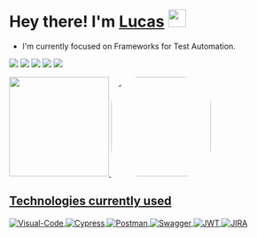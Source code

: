 ## <h1> Hey there! I'm <a href="https://www.linkedin.com/in/candidolucas" target="_blank">Lucas</a> <img src="https://media.giphy.com/media/hvRJCLFzcasrR4ia7z/giphy.gif" width="32px"> </h1>

- I'm currently focused on Frameworks for Test Automation.

<a href="https://www.linkedin.com/in/candidolucas/" target="_blank"><img src="https://img.shields.io/badge/-LinkedIn-%230077B5?style=for-the-badge&logo=linkedin&logoColor=white" target="_blank"></a>
<a href="https://instagram.com/llucas.candido" target="_blank"><img src="https://img.shields.io/badge/-Instagram-%23E4405F?style=for-the-badge&logo=instagram&logoColor=white" target="_blank"></a>
<a href="https://open.spotify.com/user/2idz7ohd6hac7h9edn5h37bjv?si=8d702aaaa99d4ec9" target="_blank"><img src="https://img.shields.io/badge/Spotify-1ED760?&style=for-the-badge&logo=spotify&logoColor=white" target="_blank"></a>
<a href="https://steamcommunity.com/id/haltzera" target="_blank"><img src="https://img.shields.io/badge/Steam-000000?style=for-the-badge&logo=steam&logoColor=white" target="_blank"></a>
<a href="https://discord.gg/4DgjK5EP" target="_blank"><img src="https://img.shields.io/badge/Discord-7289DA?style=for-the-badge&logo=discord&logoColor=white" target="_blank"></a> 

<div>
  <a href="https://github.com/llucascandido">
  <img height="180em" src="https://github-readme-stats.vercel.app/api?username=llucascandido&show_icons=true&theme=github_dark&include_all_commits=true&count_private=true"/>  
  <img height="180em" style="border-radius:50px;" src="https://media4.giphy.com/media/VhWVAa7rUtT3xKX6Cd/giphy.gif?cid=ecf05e47jrpwa165fm203rdaeqywi4z4vfkuegwn72ms1ly8&rid=giphy.gif&ct=g" />
</div> 

## Technologies currently used

<div style="display: inline_block">
  <img align="center" alt="Visual-Code" src="https://img.shields.io/badge/Visual_Studio_Code-0078D4?style=for-the-badge&logo=visual%20studio%20code&logoColor=white">
  <img align="center" alt="Cypress" src="https://img.shields.io/badge/Cypress-17202C?style=for-the-badge&logo=cypress&logoColor=white">
  <img align="center" alt="Postman" src="https://img.shields.io/badge/Postman-FF6C37?style=for-the-badge&logo=Postman&logoColor=white">
  <img align="center" alt="Swagger" src="https://img.shields.io/badge/Swagger-85EA2D?style=for-the-badge&logo=Swagger&logoColor=white">
  <img align="center" alt="JWT" src="https://img.shields.io/badge/JWT-000000?style=for-the-badge&logo=JSON%20web%20tokens&logoColor=white">
  <img align="center" alt="JIRA" src="https://img.shields.io/badge/Jira-0052CC?style=for-the-badge&logo=Jira&logoColor=white">
</div><br/>


